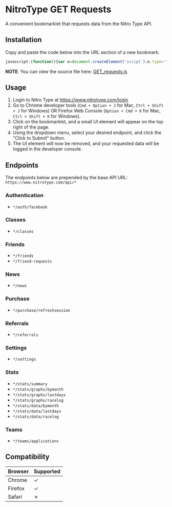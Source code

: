 # NitroType GET Requests
A convenient bookmarklet that requests data from the Nitro Type API.

## Installation
Copy and paste the code below into the URL section of a new bookmark.
```javascript
javascript:(function(){var e=document.createElement('script');e.type='text/javascript';e.src='https://cdn.jsdelivr.net/gh/Ray-Adams/NitroType-Get-Requests/GET_Requests.js';document.getElementsByTagName('body')[0].appendChild(e);})();
```
**NOTE**: You can view the source file here: [GET_requests.js](../master/GET_Requests.js)

## Usage
1. Login to Nitro Type at https://www.nitrotype.com/login
2. Go to Chrome developer tools (`Cmd + Option + J` for Mac, `Ctrl + Shift + J` for Windows) OR Firefox Web Console (`Option + Cmd + K` for Mac, `Ctrl + Shift + K` for Windows).
3. Click on the bookmarklet, and a small UI element will appear on the top right of the page.
4. Using the dropdown menu, select your desired endpoint, and click the "Click to Submit" button.
5. The UI element will now be removed, and your requested data will be logged in the developer console.

## Endpoints
The endpoints below are prepended by the base API URL: `https://www.nitrotype.com/api/*`

### Authentication
* `*/auth/facebook`

### Classes
* `*/classes`

### Friends
* `*/friends`
* `*/friend-requests`

### News
* `*/news`

### Purchase
* `*/purchase/refreshsession`

### Referrals
* `*/referrals`

### Settings
* `*/settings`

### Stats
* `*/stats/summary`
* `*/stats/graphs/bymonth`
* `*/stats/graphs/lastdays`
* `*/stats/graphs/racelog`
* `*/stats/data/bymonth`
* `*/stats/data/lastdays`
* `*/stats/data/racelog`

### Teams
* `*/teams/applications`

## Compatibility
Browser | Supported
--------|------------
Chrome |     ✓
Firefox|     ✓
Safari |     ✗
